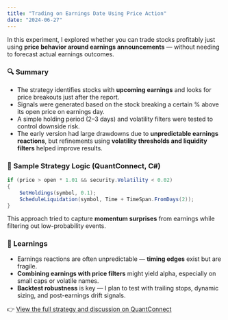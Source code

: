```yaml
---
title: "Trading on Earnings Date Using Price Action"
date: "2024-06-27"
---
```


In this experiment, I explored whether you can trade stocks profitably just using **price behavior around earnings announcements** — without needing to forecast actual earnings outcomes.

### 🔍 Summary

- The strategy identifies stocks with **upcoming earnings** and looks for price breakouts just after the report.
- Signals were generated based on the stock breaking a certain % above its open price on earnings day.
- A simple holding period (2–3 days) and volatility filters were tested to control downside risk.
- The early version had large drawdowns due to **unpredictable earnings reactions**, but refinements using **volatility thresholds and liquidity filters** helped improve results.

### 🧪 Sample Strategy Logic (QuantConnect, C#)

```csharp
if (price > open * 1.01 && security.Volatility < 0.02)
{
    SetHoldings(symbol, 0.1);
    ScheduleLiquidation(symbol, Time + TimeSpan.FromDays(2));
}
```

This approach tried to capture **momentum surprises** from earnings while filtering out low-probability events.

### 🧠 Learnings

- Earnings reactions are often unpredictable — **timing edges** exist but are fragile.
- **Combining earnings with price filters** might yield alpha, especially on small caps or volatile names.
- **Backtest robustness** is key — I plan to test with trailing stops, dynamic sizing, and post-earnings drift signals.

👉 [View the full strategy and discussion on QuantConnect](https://www.quantconnect.com/forum/discussion/18125/using-price-data-to-trade-on-earnings-date/p1)
